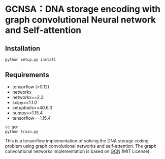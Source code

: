 # GCNSA：DNA storage encoding with graph convolutional Neural network and Self-attention

## Installation

```bash
python setup.py install
```

## Requirements
* tensorflow (>0.12)
* networkx
* networkx==2.2
* scipy==1.1.0
* setuptools==40.6.3
* numpy==1.15.4
* tensorflow==1.15.4

```bash
cd gcn
python train.py
```


This is a tensorflow implementation of solving the DNA storage coding problem using graph convolutional networks and self-attention. The graph convolutional networks implementation is based on [GCN](https://github.com/tkipf/gcn) (MIT License).

